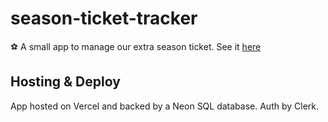 # season-ticket-tracker
⚽️ A small app to manage our extra season ticket. See it [here](https://seasontickets.me)

## Hosting & Deploy
App hosted on Vercel and backed by a Neon SQL database. Auth by Clerk. 


